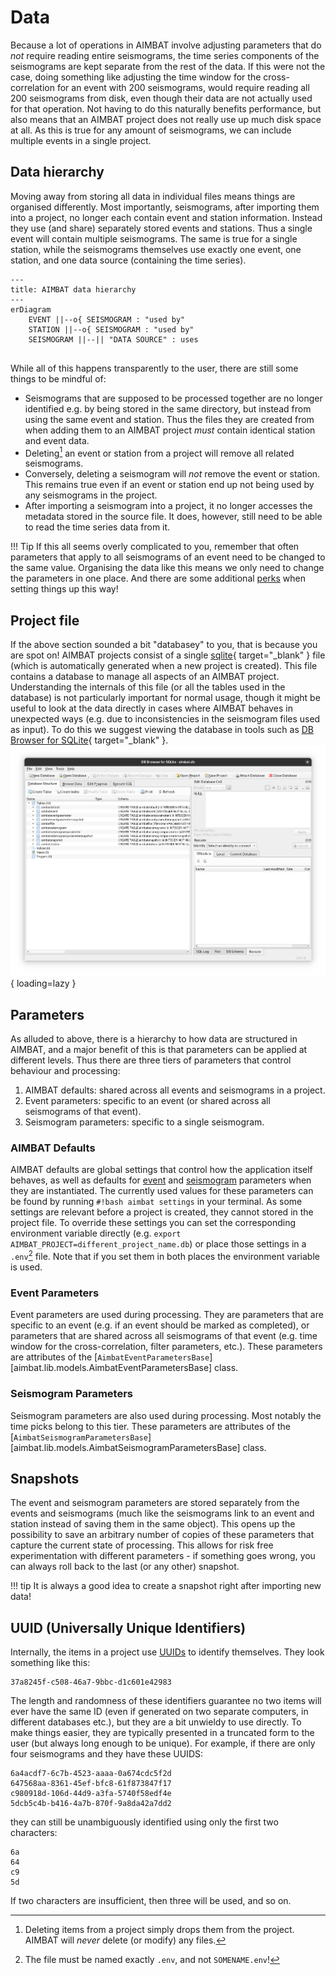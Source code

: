 # Data

Because a lot of operations in AIMBAT involve adjusting parameters that do
*not* require reading entire seismograms, the time series components of the
seismograms are kept separate from the rest of the data. If this were not the
case, doing something like adjusting the time window for the cross-correlation
for an event with 200 seismograms, would require reading all 200 seismograms
from disk, even though their data are not actually used for that operation. Not
having to do this naturally benefits performance, but also means that an AIMBAT
project does not really use up much disk space at all. As this is true for any
amount of seismograms, we can include multiple events in a single project.

## Data hierarchy

Moving away from storing all data in individual files means things are
organised differently. Most importantly, seismograms, after importing them into
a project, no longer each contain event and station information. Instead they
use (and share) separately stored events and stations. Thus a single event will
contain multiple seismograms. The same is true for a single station, while the
seismograms themselves use exactly one event, one station, and one data source
(containing the time series).

```mermaid
---
title: AIMBAT data hierarchy
---
erDiagram
    EVENT ||--o{ SEISMOGRAM : "used by"
    STATION ||--o{ SEISMOGRAM : "used by"
    SEISMOGRAM ||--|| "DATA SOURCE" : uses


```

While all of this happens transparently to the user, there are still some
things to be mindful of:

- Seismograms that are supposed to be processed together are no longer
  identified e.g. by being stored in the same directory, but instead from using
  the same event and station. Thus the files they are created from when adding
  them to an AIMBAT project *must* contain identical station and event data.
- Deleting[^1] an event or station from a project will remove all related
  seismograms.
- Conversely, deleting a seismogram will *not* remove the event or
  station. This remains true even if an event or station end up not being used
  by any seismograms in the project.
- After importing a seismogram into a project, it no longer accesses the
  metadata stored in the source file. It does, however, still need to be able
  to read the time series data from it.

!!! Tip
    If this all seems overly complicated to you, remember that often parameters
    that apply to all seismograms of an event need to be changed to
    the same value. Organising the data like this means we only need to change
    the parameters in one place. And there are some additional
    [perks](#snapshots) when setting things up this way!

[^1]:
    Deleting items from a project simply drops them from the project. AIMBAT
    will *never* delete (or modify) any files.

## Project file

If the above section sounded a bit "databasey" to you, that is because you are
spot on! AIMBAT projects consist of a single
[sqlite](https://www.sqlite.org){ target="_blank" } file (which is
automatically generated when a new project is created). This file contains a
database to manage all aspects of an AIMBAT project. Understanding the
internals of this file (or all the tables used in the database) is not
particularly important for normal usage, though it might be useful to look at
the data directly in cases where AIMBAT behaves in unexpected ways (e.g. due to
inconsistencies in the seismogram files used as input). To do this we suggest
viewing the database in tools such as
[DB Browser for SQLite](https://sqlitebrowser.org){ target="_blank" }.
![DB Browser](../images/sqlbrowser.png){ loading=lazy }

## Parameters

As alluded to above, there is a hierarchy to how data are structured in AIMBAT,
and a major benefit of this is that parameters can be applied at different
levels. Thus there are three tiers of parameters that control behaviour and
processing:

  1. AIMBAT defaults: shared across all events and seismograms in a project.
  2. Event parameters: specific to an event (or shared across all seismograms
    of that event).
  3. Seismogram parameters: specific to a single seismogram.

### AIMBAT Defaults

AIMBAT defaults are global settings that control how the application itself
behaves, as well as defaults for [event](#event-parameters) and
[seismogram](#seismogram-parameters) parameters when they are instantiated.
The currently used values for these parameters can be found by running
`#!bash aimbat settings` in your terminal. As some settings are relevant before
a project is created, they cannot stored in the project file. To override these
settings you can set the corresponding environment variable directly (e.g.
`export AIMBAT_PROJECT=different_project_name.db`) or place those settings in a
`.env`[^2] file. Note that if you set them in both places the environment
variable is used.

[^2]: The file must be named exactly `.env`, and not `SOMENAME.env`!

### Event Parameters

Event parameters are used during processing. They are parameters that are
specific to an event (e.g. if an event should be marked as completed), or
parameters that are shared across all seismograms of that event (e.g. time
window for the cross-correlation, filter parameters, etc.).
These parameters are attributes of the
[`AimbatEventParametersBase`][aimbat.lib.models.AimbatEventParametersBase]
class.

### Seismogram Parameters

Seismogram parameters are also used during processing. Most notably the time
picks belong to this tier. These parameters are attributes of the
[`AimbatSeismogramParametersBase`][aimbat.lib.models.AimbatSeismogramParametersBase]
class.

## Snapshots

The event and seismogram parameters are stored separately from the events and
seismograms (much like the seismograms link to an event and station instead of
saving them in the same object). This opens up the possibility to save an
arbitrary number of copies of these parameters that capture the current state
of processing. This allows for risk free experimentation with different
parameters - if something goes wrong, you can always roll back to the last (or
any other) snapshot.

!!! tip
    It is always a good idea to create a snapshot right after importing new
    data!

## UUID (Universally Unique Identifiers)

Internally, the items in a project use
[UUIDs](https://en.wikipedia.org/wiki/Universally_unique_identifier) to
identify themselves. They look something like this:

```
37a8245f-c508-46a7-9bbc-d1c601e42983
```

The length and randomness of these identifiers guarantee no two items will ever
have the same ID (even if generated on two separate computers, in different
databases etc.), but they are a bit unwieldy to use directly. To make things
easier, they are typically presented in a truncated form to the user (but
always long enough to be unique). For example, if there are only four
seismograms and they have these UUIDS:

```
6a4acdf7-6c7b-4523-aaaa-0a674cdc5f2d
647568aa-8361-45ef-bfc8-61f873847f17
c980918d-106d-44d9-a3fa-5740f58edf4e
5dcb5c4b-b416-4a7b-870f-9a8da42a7dd2
```

they can still be unambiguously identified using only the first two characters:

```
6a
64
c9
5d
```

If two characters are insufficient, then three will be used, and so on.
